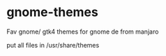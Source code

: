 # gnome-themes
Fav gnome/ gtk4 themes for gnome de from manjaro 

put all files in /usr/share/themes
